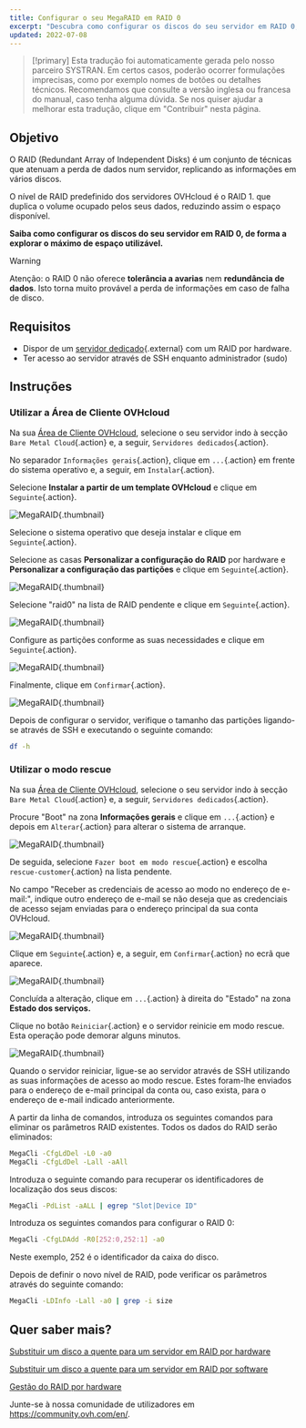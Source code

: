 ```yaml
---
title: Configurar o seu MegaRAID em RAID 0
excerpt: "Descubra como configurar os discos do seu servidor em RAID 0, de forma a explorar o máximo de espaço utilizável"
updated: 2022-07-08
---
```


> [!primary]
> Esta tradução foi automaticamente gerada pelo nosso parceiro SYSTRAN. Em certos casos, poderão ocorrer formulações imprecisas, como por exemplo nomes de botões ou detalhes técnicos. Recomendamos que consulte a versão inglesa ou francesa do manual, caso tenha alguma dúvida. Se nos quiser ajudar a melhorar esta tradução, clique em "Contribuir" nesta página.
>

 
## Objetivo

O RAID (Redundant Array of Independent Disks) é um conjunto de técnicas que atenuam a perda de dados num servidor, replicando as informações em vários discos.

O nível de RAID predefinido dos servidores OVHcloud é o RAID 1. que duplica o volume ocupado pelos seus dados, reduzindo assim o espaço disponível.

**Saiba como configurar os discos do seu servidor em RAID 0, de forma a explorar o máximo de espaço utilizável.**

> [!warning]
> 
> Atenção: o RAID 0 não oferece **tolerância a avarias** nem **redundância de dados**. Isto torna muito provável a perda de informações em caso de falha de disco.
> 

## Requisitos

- Dispor de um [servidor dedicado](https://www.ovhcloud.com/pt/bare-metal/){.external} com um RAID por hardware.
- Ter acesso ao servidor através de SSH enquanto administrador (sudo)

## Instruções

### Utilizar a Área de Cliente OVHcloud

Na sua [Área de Cliente OVHcloud](https://www.ovh.com/auth/?action=gotomanager&from=https://www.ovh.pt/&ovhSubsidiary=pt), selecione o seu servidor indo à secção `Bare Metal Cloud`{.action} e, a seguir, `Servidores dedicados`{.action}. 

No separador `Informações gerais`{.action}, clique em `...`{.action} em frente do sistema operativo e, a seguir, em `Instalar`{.action}.

Selecione **Instalar a partir de um template OVHcloud** e clique em `Seguinte`{.action}.

![MegaRAID](server_installation_raid0_1.png){.thumbnail}

Selecione o sistema operativo que deseja instalar e clique em `Seguinte`{.action}.

Selecione as casas **Personalizar a configuração do RAID** por hardware e **Personalizar a configuração das partições** e clique em `Seguinte`{.action}.

![MegaRAID](server_installation_raid0_2.png){.thumbnail}

Selecione "raid0" na lista de RAID pendente e clique em `Seguinte`{.action}.

![MegaRAID](server_installation_raid0_3.png){.thumbnail}

Configure as partições conforme as suas necessidades e clique em `Seguinte`{.action}.

![MegaRAID](server_installation_raid0_4.png){.thumbnail}

Finalmente, clique em `Confirmar`{.action}.

![MegaRAID](server_installation_raid0_5.png){.thumbnail}

Depois de configurar o servidor, verifique o tamanho das partições ligando-se através de SSH e executando o seguinte comando:

```sh
df -h
```

### Utilizar o modo rescue

Na sua [Área de Cliente OVHcloud](https://www.ovh.com/auth/?action=gotomanager&from=https://www.ovh.pt/&ovhSubsidiary=pt), selecione o seu servidor indo à secção `Bare Metal Cloud`{.action} e, a seguir, `Servidores dedicados`{.action}.

Procure "Boot" na zona **Informações gerais** e clique em `...`{.action} e depois em `Alterar`{.action} para alterar o sistema de arranque.

![MegaRAID](rescue_mode_raid0_1.png){.thumbnail}

De seguida, selecione `Fazer boot em modo rescue`{.action} e escolha `rescue-customer`{.action} na lista pendente.

No campo "Receber as credenciais de acesso ao modo no endereço de e-mail:", indique outro endereço de e-mail se não deseja que as credenciais de acesso sejam enviadas para o endereço principal da sua conta OVHcloud.

![MegaRAID](rescue_mode_raid0_2.png){.thumbnail}

Clique em `Seguinte`{.action} e, a seguir, em `Confirmar`{.action} no ecrã que aparece.

![MegaRAID](rescue_mode_raid0_3.png){.thumbnail}

Concluída a alteração, clique em `...`{.action} à direita do "Estado" na zona **Estado dos serviços.** 

Clique no botão `Reiniciar`{.action} e o servidor reinicie em modo rescue. Esta operação pode demorar alguns minutos. 

![MegaRAID](server_installation_raid0_6.png){.thumbnail}

Quando o servidor reiniciar, ligue-se ao servidor através de SSH utilizando as suas informações de acesso ao modo rescue. Estes foram-lhe enviados para o endereço de e-mail principal da conta ou, caso exista, para o endereço de e-mail indicado anteriormente.

A partir da linha de comandos, introduza os seguintes comandos para eliminar os parâmetros RAID existentes. Todos os dados do RAID serão eliminados:

```sh
MegaCli -CfgLdDel -L0 -a0
MegaCli -CfgLdDel -Lall -aAll
```

Introduza o seguinte comando para recuperar os identificadores de localização dos seus discos:

```sh
MegaCli -PdList -aALL | egrep "Slot|Device ID"
```

Introduza os seguintes comandos para configurar o RAID 0:

```sh
MegaCli -CfgLDAdd -R0[252:0,252:1] -a0
```

Neste exemplo, 252 é o identificador da caixa do disco.

Depois de definir o novo nível de RAID, pode verificar os parâmetros através do seguinte comando:

```sh
MegaCli -LDInfo -Lall -a0 | grep -i size
```

## Quer saber mais?

[Substituir um disco a quente para um servidor em RAID por hardware](hotswap_raid_hard1.)

[Substituir um disco a quente para um servidor em RAID por software](hotswap_raid_soft1.)

[Gestão do RAID por hardware](raid_hard1.)

Junte-se à nossa comunidade de utilizadores em <https://community.ovh.com/en/>.